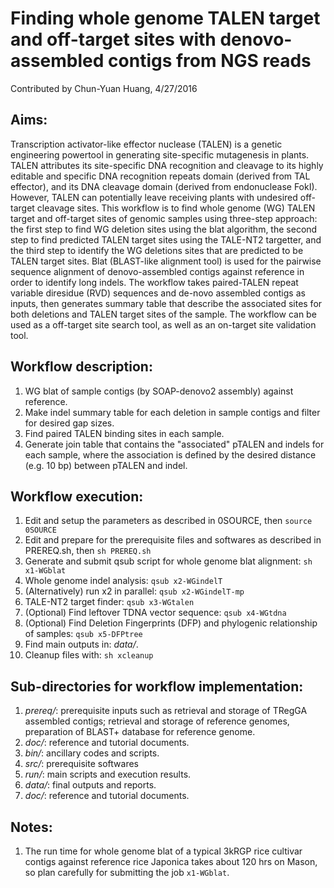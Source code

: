 # Finding whole genome TALEN target and off-target sites with denovo-assembled contigs from NGS reads
Contributed by Chun-Yuan Huang, 4/27/2016

## Aims:
Transcription activator-like effector nuclease (TALEN) is a genetic engineering powertool in generating site-specific mutagenesis in plants. TALEN attributes its site-specific DNA recognition and cleavage to its highly editable and specific DNA recognition repeats domain (derived from TAL effector), and its DNA cleavage domain (derived from endonuclease FokI). However, TALEN can potentially leave receiving plants with undesired off-target cleavage sites. This workflow is to find whole genome (WG) TALEN target and off-target sites of genomic samples using three-step approach: the first step to find WG deletion sites using the blat algorithm, the second step to find predicted TALEN target sites using the TALE-NT2 targetter, and the third step to identify the WG deletions sites that are predicted to be TALEN target sites. Blat (BLAST-like alignment tool) is used for the pairwise sequence alignment of denovo-assembled contigs against reference in order to identify long indels. The workflow takes paired-TALEN repeat variable diresidue (RVD) sequences and de-novo assembled contigs as inputs, then generates summary table that describe the associated sites for both deletions and TALEN target sites of the sample. The workflow can be used as a off-target site search tool, as well as an on-target site validation tool.

## Workflow description:
1. WG blat of sample contigs (by SOAP-denovo2 assembly) against reference.
2. Make indel summary table for each deletion in sample contigs and filter for desired gap sizes.
3. Find paired TALEN binding sites in each sample.
4. Generate join table that contains the "associated" pTALEN and indels for each sample, where the association is defined by the desired distance (e.g. 10 bp) between pTALEN and indel.

## Workflow execution:
1. Edit and setup the parameters as described in 0SOURCE, then `source 0SOURCE`
2. Edit and prepare for the prerequisite files and softwares as described in PREREQ.sh, then `sh PREREQ.sh`
3. Generate and submit qsub script for whole genome blat alignment: `sh x1-WGblat`
4. Whole genome indel analysis: `qsub x2-WGindelT`
5. (Alternatively) run x2 in parallel: `qsub x2-WGindelT-mp`
6. TALE-NT2 target finder: `qsub x3-WGtalen`
7. (Optional) Find leftover TDNA vector sequence: `qsub x4-WGtdna`  
8. (Optional) Find Deletion Fingerprints (DFP) and phylogenic relationship of samples: `qsub x5-DFPtree`
8. Find main outputs in: *data/*.
9. Cleanup files with: `sh xcleanup`

## Sub-directories for workflow implementation:
1. *prereq/*: prerequisite inputs such as retrieval and storage of TRegGA assembled contigs; retrieval and storage of reference genomes, preparation of BLAST+ database for reference genome.
2. *doc/*: reference and tutorial documents.
3. *bin/*: ancillary codes and scripts.
4. *src/*: prerequisite softwares
5. *run/*: main scripts and execution results.
6. *data/*: final outputs and reports.
7. *doc/*: reference and tutorial documents.

## Notes: 
1. The run time for whole genome blat of a typical 3kRGP rice cultivar contigs against reference rice Japonica takes about 120 hrs on Mason, so plan carefully for submitting the job `x1-WGblat`.
